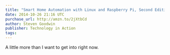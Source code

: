 ```yaml
---
title: "Smart Home Automation with Linux and Raspberry Pi, Second Edition"
date: 2014-10-26 21:16 UTC
purchase_url: http://amzn.to/2jXtbCd
author: Steven Goodwin
publisher: Technology in Action
tags:
---
```


A little more than I want to get into right now.
